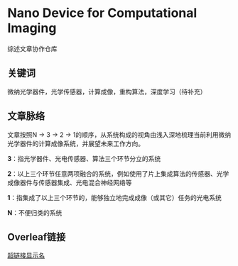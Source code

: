 # Nano Device for Computational Imaging
综述文章协作仓库

## 关键词
微纳光学器件，光学传感器，计算成像，重构算法，深度学习（待补充）

## 文章脉络
文章按照N $\to$ 3 $\to$ 2 $\to$ 1的顺序，从系统构成的视角由浅入深地梳理当前利用微纳光学器件的计算成像系统，并展望未来工作方向。

**3**：指光学器件、光电传感器、算法三个环节分立的系统

**2**：以上三个环节任意两项融合的系统，例如使用了片上集成算法的传感器、光学成像器件与传感器集成、光电混合神经网络等

**1**：指集成了以上三个环节的，能够独立地完成成像（或其它）任务的光电系统

**N**：不便归类的系统

## Overleaf链接
[超链接显示名](www.baidu.com)
